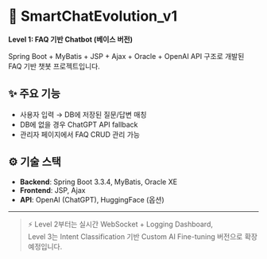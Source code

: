 # 🧠 SmartChatEvolution_v1
**Level 1: FAQ 기반 Chatbot (베이스 버전)**

Spring Boot + MyBatis + JSP + Ajax + Oracle + OpenAI API 구조로 개발된 FAQ 기반 챗봇 프로젝트입니다.

## ✨ 주요 기능
- 사용자 입력 → DB에 저장된 질문/답변 매칭
- DB에 없을 경우 ChatGPT API fallback
- 관리자 페이지에서 FAQ CRUD 관리 가능

## ⚙️ 기술 스택
- **Backend**: Spring Boot 3.3.4, MyBatis, Oracle XE  
- **Frontend**: JSP, Ajax  
- **API**: OpenAI (ChatGPT), HuggingFace (옵션)

---

> ⚡ Level 2부터는 실시간 WebSocket + Logging Dashboard,  
> Level 3는 Intent Classification 기반 Custom AI Fine-tuning 버전으로 확장 예정입니다.
